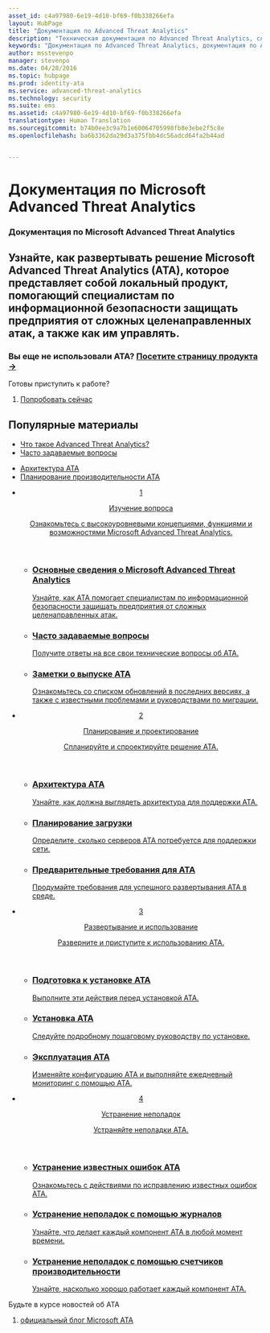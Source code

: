 ```yaml
---
asset_id: c4a97980-6e19-4d10-bf69-f0b338266efa
layout: HubPage
title: "Документация по Advanced Threat Analytics"
description: "Техническая документация по Advanced Threat Analytics, службе безопасности корпорации Майкрософт."
keywords: "Документация по Advanced Threat Analytics, документация по ATA"
author: msstevenpo
manager: stevenpo
ms.date: 04/28/2016
ms.topic: hubpage
ms.prod: identity-ata
ms.service: advanced-threat-analytics
ms.technology: security
ms.suite: ems
ms.assetid: c4a97980-6e19-4d10-bf69-f0b338266efa
translationtype: Human Translation
ms.sourcegitcommit: b74b0ee3c9a7b1e60064705998fb8e3ebe2f5c8e
ms.openlocfilehash: ba6b3362da29d3a375fbb4dc56adcd64fa2b44ad


---
```

# Документация по Microsoft Advanced Threat Analytics
<article id="main">
    <section id="hero-content">
      <h1>Документация по Microsoft Advanced Threat Analytics</h1>
      <h2>Узнайте, как развертывать решение Microsoft Advanced Threat Analytics (ATA), которое представляет собой локальный продукт, помогающий специалистам по информационной безопасности защищать предприятия от сложных целенаправленных атак, а также как им управлять.</h2>
      <h3>Вы еще не использовали ATA? <a href="http://go.microsoft.com/fwlink/?LinkId=816859" target="_blank">Посетите страницу продукта &rarr;</a></h3>
    </section>
    <aside class="alert section-border">
      <p>Готовы приступить к работе?</p>
      <ol class="action-list">
        <li><a href="https://www.microsoft.com/evalcenter/evaluate-microsoft-advanced-threat-analytics" target="_blank" class="button-bordered button-translucent">Попробовать сейчас</a></li>
      </ol>
    </aside>
    <section id="featured" class="container">
      <h2 class="section-heading"><span class="icon icon-warning"></span> Популярные материалы</h2>
      <div class="features row">
        <ul class="column column-half">
          <li><a href="/advanced-threat-analytics/understand-explore/what-is-ata">Что такое Advanced Threat Analytics?</a></li>
          <li><a href="/advanced-threat-analytics/understand-explore/ata-technical-faq">Часто задаваемые вопросы</a></li>
        </ul>
        <ul class="column column-half">
          <li><a href="/advanced-threat-analytics/plan-design/ata-architecture">Архитектура ATA</a></li>
          <li><a href="/advanced-threat-analytics/plan-design/ata-capacity-planning">Планирование производительности ATA</a></li>        </ul>
      </div>
    </section>
    <div id="journeys">
      <section class="container">
        <ul class="journeys-list">
          <li class="journey-step">
            <header class="journey-step-header row">
              <a href="/advanced-threat-analytics/understand-explore/what-is-ata">
                <div class="title column-third">
                  <span class="step-number">1</span>
                  <p>Изучение вопроса</p>
                </div>
                <p class="description column-two-thirds">Ознакомьтесь с высокоуровневыми концепциями, функциями и возможностями Microsoft Advanced Threat Analytics.
                </p>
              </a>
            </header>
            <section class="journey-step-elements content">
              <ul class="row">
                <li class="column-third">
                  <a href="/advanced-threat-analytics/understand-explore/what-is-ata">
                    <h3>Основные сведения о Microsoft Advanced Threat Analytics</h3>
                    <p>Узнайте, как ATA помогает специалистам по информационной безопасности защищать предприятия от сложных целенаправленных атак.</p>
                  </a>
                </li>
                <li class="column-third">
                  <a href="/advanced-threat-analytics/understand-explore/ata-technical-faq">
                    <h3>Часто задаваемые вопросы</h3>
                    <p>Получите ответы на все свои технические вопросы об ATA.</p>
                  </a>
                </li>
                <li class="column-third">
                  <a href="/advanced-threat-analytics/understand-explore/ata-release-notes">
                    <h3>Заметки о выпуске ATA</h3>
                    <p>Ознакомьтесь со списком обновлений в последних версиях, а также с известными проблемами и руководствами по миграции.</p>
                  </a>
                </li>
              </ul>
            </section>
          </li>
          <li class="journey-step">
            <header class="journey-step-header row">
              <a href="/advanced-threat-analytics/plan-design/ata-architecture">
                <div class="title column-third">
                  <span class="step-number">2</span>
                  <p>Планирование и проектирование</p>
                </div>
                <p class="description column-two-thirds">Спланируйте и спроектируйте решение ATA.
                </p>
              </a>
            </header>
            <section class="journey-step-elements content">
              <ul class="row">
                <li class="column-third">
                  <a href="/advanced-threat-analytics/plan-design/ata-architecture">
                    <h3>Архитектура ATA</h3>
                    <p>Узнайте, как должна выглядеть архитектура для поддержки ATA.</p>
                  </a>
                </li>
                <li class="column-third">
                  <a href="/advanced-threat-analytics/plan-design/ata-capacity-planning">
                    <h3>Планирование загрузки</h3>
                    <p>Определите, сколько серверов ATA потребуется для поддержки сети.</p>
                  </a>
                </li>
                <li class="column-third">
                  <a href="/advanced-threat-analytics/plan-design/ata-prerequisites">
                    <h3>Предварительные требования для ATA</h3>
                    <p>Продумайте требования для успешного развертывания ATA в среде.</p>
                  </a>
                </li>
              </ul>
            </section>
          </li>
          <li class="journey-step">
            <header class="journey-step-header row">
              <a href="/advanced-threat-analytics/deploy-use/preinstall-ata">
                <div class="title column-third">
                  <span class="step-number">3</span>
                  <p>Развертывание и использование</p>
                </div>
                <p class="description column-two-thirds">Разверните и приступите к использованию ATA.
                </p>
              </a>
            </header>
            <section class="journey-step-elements content">
              <ul class="row">
                <li class="column-third">
                  <a href="/advanced-threat-analytics/deploy-use/preinstall-ata">
                    <h3>Подготовка к установке ATA</h3>
                    <p>Выполните эти действия перед установкой ATA.</p>
                  </a>
                </li>
                <li class="column-third">
                  <a href="/advanced-threat-analytics/deploy-use/install-ata">
                    <h3>Установка ATA</h3>
                    <p>Следуйте подробному пошаговому руководству по установке.</p>
                  </a>
                </li>
                <li class="column-third">
                  <a href="/advanced-threat-analytics/deploy-use/operate-ata">
                    <h3>Эксплуатация ATA</h3>
                    <p>Изменяйте конфигурацию ATA и выполняйте ежедневный мониторинг с помощью ATA.</p>
                  </a>
                </li>
            </section>
          </li>
          <li class="journey-step">
            <header class="journey-step-header row">
              <a href="/advanced-threat-analytics/troubleshoot/troubleshooting-ata-known-errors">
                <div class="title column-third">
                  <span class="step-number">4</span>
                  <p>Устранение неполадок</p>
                </div>
                <p class="description column-two-thirds">Устраняйте неполадки ATA.
                </p>
              </a>
            </header>
            <section class="journey-step-elements content">
              <ul class="row">
                <li class="column-third">
                  <a href="/advanced-threat-analytics/troubleshoot/troubleshooting-ata-known-errors">
                    <h3>Устранение известных ошибок ATA</h3>
                    <p>Ознакомьтесь с действиями по исправлению известных ошибок ATA.</p>
                  </a>
                </li>
                <li class="column-third">
                  <a href="/advanced-threat-analytics/troubleshoot/troubleshooting-ata-using-logs">
                    <h3>Устранение неполадок с помощью журналов</h3>
                    <p>Узнайте, что делает каждый компонент ATA в любой момент времени.</p>
                  </a>
                </li>
                <li class="column-third">
                  <a href="/advanced-threat-analytics/troubleshoot/troubleshooting-ata-using-perf-counters">
                    <h3>Устранение неполадок с помощью счетчиков производительности</h3>
                    <p>Узнайте, насколько хорошо работает каждый компонент ATA.</p>
                  </a>
                </li>
              </ul>
            </section>
          </li>
        </ul>
      </section>
    </div>
    <aside class="alert alert-social">
      <p>Будьте в курсе новостей об ATA</p>
      <ol class="action-list">
        <li><a href="http://blogs.technet.com/b/ata/" target="_blank" class="button-bordered button-translucent">официальный блог Microsoft ATA</a></li>
      </ol>
    </aside>
</article>



<!--HONumber=Jul16_HO3-->


